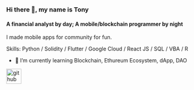 ### Hi there 👋, my name is Tony
#### A financial analyst by day; A mobile/blockchain programmer by night
I made mobile apps for community for fun. 

Skills: Python / Solidity / Flutter / Google Cloud / React JS / SQL / VBA / R

- 🌱 I’m currently learning Blockchain, Ethureum Ecosystem, dApp, DAO 


[<img src='https://cdn.jsdelivr.net/npm/simple-icons@3.0.1/icons/github.svg' alt='github' height='40'>](https://github.com/tonyxxliu)  


